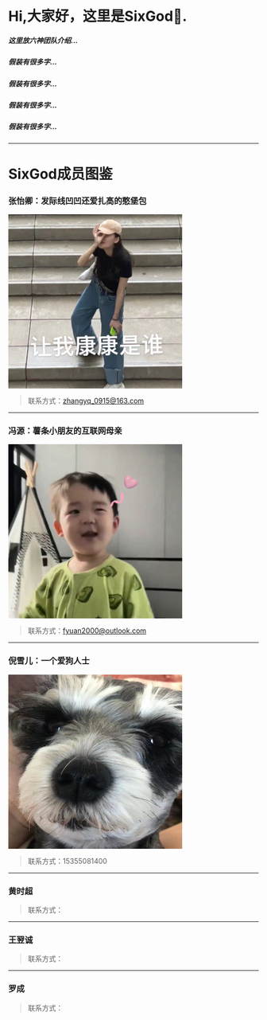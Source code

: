 # Hi,大家好，这里是SixGod👋.

##### 这里放六神团队介绍...
##### 假装有很多字...
##### 假装有很多字...
##### 假装有很多字...
##### 假装有很多字...

----------

# SixGod成员图鉴

### 张怡卿：发际线凹凹还爱扎高的憨堡包

<img src="https://github.com/Fy1307/IMGofSixGod/blob/master/img/zyq.jpg?raw=true" width = "350" height = "350" div align= 'center' />

> 联系方式：zhangyq_0915@163.com

----------
### 冯源：薯条小朋友的互联网母亲

<img src="https://github.com/Fy1307/IMGofSixGod/blob/master/img/fy.JPG?raw=true" width = "350" height = "350" div align= 'center' />

> 联系方式：fyuan2000@outlook.com 

----------

### 倪雪儿：一个爱狗人士

<img src="https://github.com/Fy1307/IMGofSixGod/blob/master/img/nxe.jpg?raw=true" width = "350" height = "350" div align= 'center' />

> 联系方式：15355081400

----------

### 黄时超

> 联系方式：

----------

### 王翌诚

> 联系方式：

----------

### 罗成

> 联系方式：